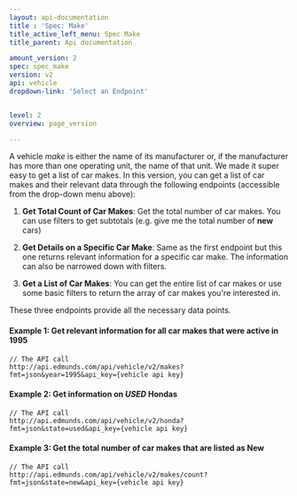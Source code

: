 ```yaml
---
layout: api-documentation
title : 'Spec: Make'
title_active_left_menu: Spec Make
title_parent: Api documentation

amount_version: 2
spec: spec_make
version: v2
api: vehicle
dropdown-link: 'Select an Endpoint'


level: 2
overview: page_version

---
```



A vehicle _make_ is either the name of its manufacturer or, if the manufacturer has more than one operating unit, the name of that unit. We made it super easy to get a list of car makes. In this version, you can get a list of car makes and their relevant data through the following endpoints (accessible from the drop-down menu above):

1. **Get Total Count of Car Makes**: Get the total number of car makes. You can use filters to get subtotals (e.g. give me the total number of __new__ cars)

2. **Get Details on a Specific Car Make**: Same as the first endpoint but this one returns relevant information for a specific car make. The information can also be narrowed down with filters.

3. **Get a List of Car Makes**: You can get the entire list of car makes or use some basic filters to return the array of car makes you're interested in.

These three endpoints provide all the necessary data points.

#### Example 1: Get relevant information for all car makes that were active in 1995
	
	// The API call
	http://api.edmunds.com/api/vehicle/v2/makes?fmt=json&year=1995&api_key={vehicle api key}
	
#### Example 2: Get information on _USED_ Hondas

	// The API call
	http://api.edmunds.com/api/vehicle/v2/honda?fmt=json&state=used&api_key={vehicle api key}
	
#### Example 3: Get the total number of car makes that are listed as __New__

	// The API call
	http://api.edmunds.com/api/vehicle/v2/makes/count?fmt=json&state=new&api_key={vehicle api key}
